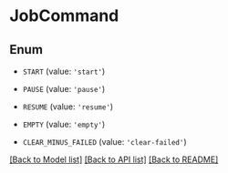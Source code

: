 # JobCommand


## Enum

* `START` (value: `'start'`)

* `PAUSE` (value: `'pause'`)

* `RESUME` (value: `'resume'`)

* `EMPTY` (value: `'empty'`)

* `CLEAR_MINUS_FAILED` (value: `'clear-failed'`)

[[Back to Model list]](../README.md#documentation-for-models) [[Back to API list]](../README.md#documentation-for-api-endpoints) [[Back to README]](../README.md)


